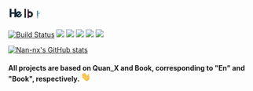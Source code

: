 ## <img src="hello.gif" width="65px">  
[![Build Status](https://github.com/Nan-nx/En/actions/workflows/build.yml/badge.svg)](https://github.com/Nan-nx/En)
<a href="https://github.com/Nan-nx/Book"><img src='https://img.shields.io/badge/Book-v3.0-purple'/></a>
<a href="https://github.com/Nan-nx/Scriptable"><img src='https://img.shields.io/badge/Scriptable-v1.0-pink'/></a>
<a href="https://github.com/Nan-nx/En"><img src='https://img.shields.io/badge/Quan_X-v2.0-red'/></a>
<a href="https://www.v2rayfree.eu.org/post/free-v2ray"><img src='https://img.shields.io/badge/Proxy-v2.0-green'/></a>
<a href="https://t.me/Nan_nx"><img src='https://img.shields.io/badge/By-Nan--nx-blue'/></a>

[![Nan-nx's GitHub stats](https://github-readme-stats.vercel.app/api?username=Nan-nx&show_icons=true&count_private=true&theme=vue)](https://github.com/Nan-nx)
####  All projects are based on Quan_X and Book, corresponding to "En" and "Book", respectively. <img src="Hi.gif" width="20px">
